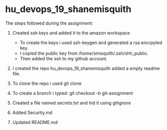 # hu_devops_19_shanemisquith

The steps followed during the assignment:

1. Created ssh keys and added it to the amazon workspace
	- To create the keys i used ssh-keygen and generated a rsa encrpyted key.
	- I copied the public key from /home/smisquith/.ssh/shh_public.
	- Then added the ssh to my github account.

2. I created the repo hu_devops_19_shanemisquith added a empty readme file.

3. To clone the repo i used git clone <ssh-address>

4. To create a branch i typed:
	git checkout -b git-assignment

5. Created a file named secrets.txt and hid it using gitignore

6. Added Security.md

7. Updated README.md
